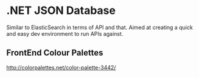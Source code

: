 # .NET JSON Database
Similar to ElasticSearch in terms of API and that. Aimed at creating a quick and easy dev environment to run APIs against.

## FrontEnd Colour Palettes

http://colorpalettes.net/color-palette-3442/
